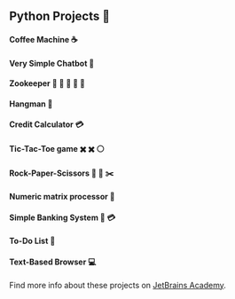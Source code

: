 ## Python Projects :snake:
#### Coffee Machine :coffee:
#### Very Simple Chatbot :robot:
#### Zookeeper :gorilla: :lion: :tiger: :elephant: :bear: 
#### Hangman :bust_in_silhouette:	
#### Credit Calculator :credit_card: 
#### Tic-Tac-Toe game :heavy_multiplication_x: :heavy_multiplication_x: :white_circle:
#### Rock-Paper-Scissors :gem: :scroll: :scissors: 
#### Numeric matrix processor :1234:
#### Simple Banking System :bank: :credit_card:
#### To-Do List :bookmark_tabs:
#### Text-Based Browser :computer:

Find more info about these projects on [JetBrains Academy](https://www.jetbrains.com/academy/).
